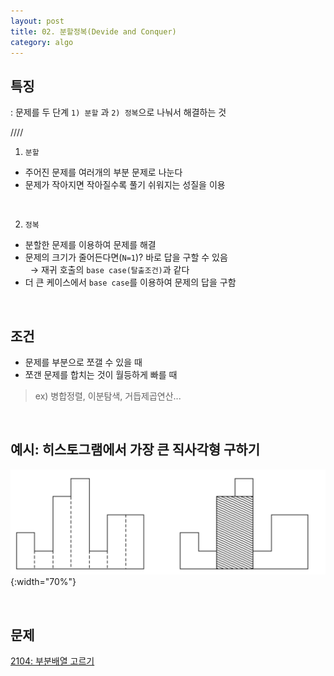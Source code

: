```yaml
---
layout: post
title: 02. 분할정복(Devide and Conquer)
category: algo
---
```


## 특징
: 문제를 두 단계 `1) 분할` 과 `2) 정복`으로 나눠서 해결하는 것

////

1) `분할`
- 주어진 문제를 여러개의 부분 문제로 나눈다   
- 문제가 작아지면 작아질수록 풀기 쉬워지는 성질을 이용

<br>

2) `정복`
- 분할한 문제를 이용하여 문제를 해결
- 문제의 크기가 줄어든다면(`N=1`)? 바로 답을 구할 수 있음   
&nbsp;&nbsp;→ 재귀 호출의 `base case(탈출조건)`과 같다
- 더 큰 케이스에서 `base case`를 이용하여 문제의 답을 구함

<br>

## 조건
- 문제를 부분으로 쪼갤 수 있을 때
- 쪼갠 문제를 합치는 것이 월등하게 빠를 때
> ex) 병합정렬, 이분탐색, 거듭제곱연산...

<br>

## 예시: 히스토그램에서 가장 큰 직사각형 구하기
![직사지갓](/assets/images/dc_01.png){:width="70%"}

<br>

## 문제
[2104: 부분배열 고르기](/ps/2104.html)
